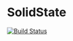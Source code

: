 # SolidState

[![Build Status](https://travis-ci.org/lspestrip/SolidState.jl.svg?branch=master)](https://travis-ci.org/lspestrip/SolidState.jl)
